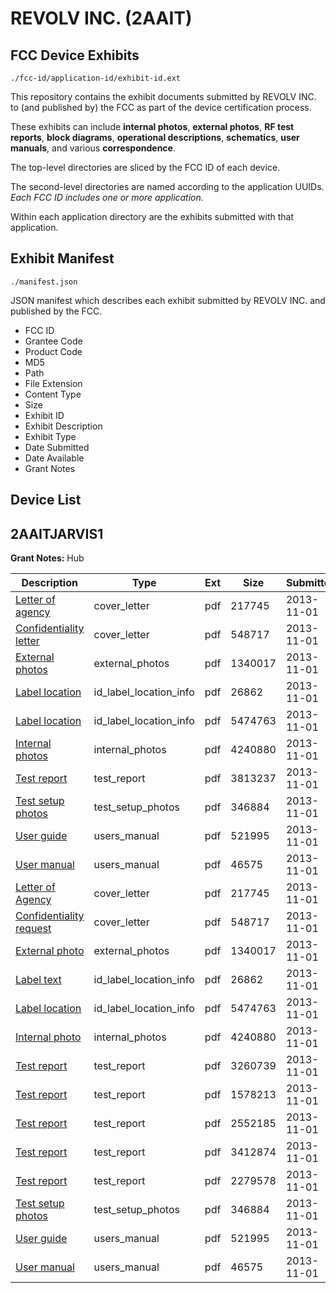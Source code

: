 # REVOLV INC. (2AAIT)
## FCC Device Exhibits

```
./fcc-id/application-id/exhibit-id.ext
```

This repository contains the exhibit documents submitted by REVOLV INC. to (and published by) the FCC as part of the device certification process.

These exhibits can include **internal photos**, **external photos**, **RF test reports**, **block diagrams**, **operational descriptions**, **schematics**, **user manuals**, and various **correspondence**.

The top-level directories are sliced by the FCC ID of each device.

The second-level directories are named according to the application UUIDs. *Each FCC ID includes one or more application.*

Within each application directory are the exhibits submitted with that application. 

## Exhibit Manifest

```
./manifest.json
```

JSON manifest which describes each exhibit submitted by REVOLV INC. and published by the FCC.

- FCC ID
- Grantee Code
- Product Code
- MD5
- Path
- File Extension
- Content Type
- Size
- Exhibit ID
- Exhibit Description
- Exhibit Type
- Date Submitted
- Date Available
- Grant Notes

## Device List
## 2AAITJARVIS1
**Grant Notes:** Hub

| Description | Type | Ext | Size | Submitted | Available |
| ----------- | ---- | --- | ---- | --------- | --------- |
| [Letter of agency](2AAITJARVIS1/15db380e758232435d8e06cfe449533a/2109010.pdf) | cover_letter | pdf | 217745 | 2013-11-01 | 2013-11-01 |
| [Confidentiality letter](2AAITJARVIS1/15db380e758232435d8e06cfe449533a/2109011.pdf) | cover_letter | pdf | 548717 | 2013-11-01 | 2013-11-01 |
| [External photos](2AAITJARVIS1/15db380e758232435d8e06cfe449533a/2109016.pdf) | external_photos | pdf | 1340017 | 2013-11-01 | 2013-11-01 |
| [Label location](2AAITJARVIS1/15db380e758232435d8e06cfe449533a/2109017.pdf) | id_label_location_info | pdf | 26862 | 2013-11-01 | 2013-11-01 |
| [Label location](2AAITJARVIS1/15db380e758232435d8e06cfe449533a/2109019.pdf) | id_label_location_info | pdf | 5474763 | 2013-11-01 | 2013-11-01 |
| [Internal photos](2AAITJARVIS1/15db380e758232435d8e06cfe449533a/2109018.pdf) | internal_photos | pdf | 4240880 | 2013-11-01 | 2013-12-16 |
| [Test report](2AAITJARVIS1/15db380e758232435d8e06cfe449533a/2109105.pdf) | test_report | pdf | 3813237 | 2013-11-01 | 2013-11-01 |
| [Test setup photos](2AAITJARVIS1/15db380e758232435d8e06cfe449533a/2109021.pdf) | test_setup_photos | pdf | 346884 | 2013-11-01 | 2013-11-01 |
| [User guide](2AAITJARVIS1/15db380e758232435d8e06cfe449533a/2109022.pdf) | users_manual | pdf | 521995 | 2013-11-01 | 2013-12-16 |
| [User manual](2AAITJARVIS1/15db380e758232435d8e06cfe449533a/2109036.pdf) | users_manual | pdf | 46575 | 2013-11-01 | 2013-12-16 |
| [Letter of Agency](2AAITJARVIS1/d52f92b8f4a5c0e8776c754384c1659c/2109010.pdf) | cover_letter | pdf | 217745 | 2013-11-01 | 2013-11-01 |
| [Confidentiality request](2AAITJARVIS1/d52f92b8f4a5c0e8776c754384c1659c/2109011.pdf) | cover_letter | pdf | 548717 | 2013-11-01 | 2013-11-01 |
| [External photo](2AAITJARVIS1/d52f92b8f4a5c0e8776c754384c1659c/2109016.pdf) | external_photos | pdf | 1340017 | 2013-11-01 | 2013-11-01 |
| [Label text](2AAITJARVIS1/d52f92b8f4a5c0e8776c754384c1659c/2109017.pdf) | id_label_location_info | pdf | 26862 | 2013-11-01 | 2013-11-01 |
| [Label location](2AAITJARVIS1/d52f92b8f4a5c0e8776c754384c1659c/2109019.pdf) | id_label_location_info | pdf | 5474763 | 2013-11-01 | 2013-11-01 |
| [Internal photo](2AAITJARVIS1/d52f92b8f4a5c0e8776c754384c1659c/2109018.pdf) | internal_photos | pdf | 4240880 | 2013-11-01 | 2013-12-16 |
| [Test report](2AAITJARVIS1/d52f92b8f4a5c0e8776c754384c1659c/2109037.pdf) | test_report | pdf | 3260739 | 2013-11-01 | 2013-11-01 |
| [Test report](2AAITJARVIS1/d52f92b8f4a5c0e8776c754384c1659c/2109038.pdf) | test_report | pdf | 1578213 | 2013-11-01 | 2013-11-01 |
| [Test report](2AAITJARVIS1/d52f92b8f4a5c0e8776c754384c1659c/2109039.pdf) | test_report | pdf | 2552185 | 2013-11-01 | 2013-11-01 |
| [Test report](2AAITJARVIS1/d52f92b8f4a5c0e8776c754384c1659c/2109040.pdf) | test_report | pdf | 3412874 | 2013-11-01 | 2013-11-01 |
| [Test report](2AAITJARVIS1/d52f92b8f4a5c0e8776c754384c1659c/2109041.pdf) | test_report | pdf | 2279578 | 2013-11-01 | 2013-11-01 |
| [Test setup photos](2AAITJARVIS1/d52f92b8f4a5c0e8776c754384c1659c/2109021.pdf) | test_setup_photos | pdf | 346884 | 2013-11-01 | 2013-11-01 |
| [User guide](2AAITJARVIS1/d52f92b8f4a5c0e8776c754384c1659c/2109022.pdf) | users_manual | pdf | 521995 | 2013-11-01 | 2013-12-16 |
| [User manual](2AAITJARVIS1/d52f92b8f4a5c0e8776c754384c1659c/2109036.pdf) | users_manual | pdf | 46575 | 2013-11-01 | 2013-12-16 |
